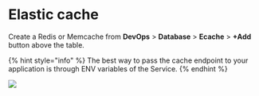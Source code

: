 # Elastic cache

Create a Redis or Memcache from **DevOps** > **Database** > **Ecache** > **+Add** button above the table.

{% hint style="info" %}
The best way to pass the cache endpoint to your application is through ENV variables of the Service.
{% endhint %}

![](https://duplocloud.com/wp-content/uploads/2021/11/createecache.png)
